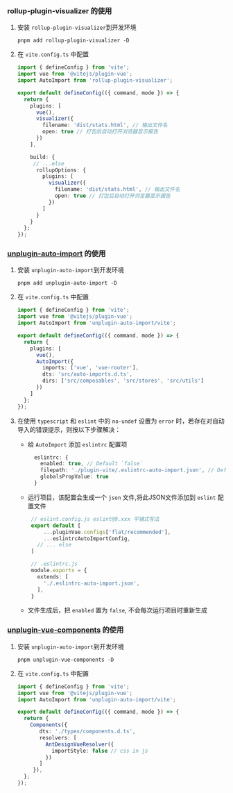 ### rollup-plugin-visualizer 的使用

  1. 安装 `rollup-plugin-visualizer`到开发环境
     ```
     pnpm add rollup-plugin-visualizer -D
     ```
  2. 在 `vite.config.ts` 中配置

     ```ts
     import { defineConfig } from 'vite';
     import vue from '@vitejs/plugin-vue';
     import AutoImport from 'rollup-plugin-visualizer';

     export default defineConfig(({ command, mode }) => {
       return {
         plugins: [
           vue(),
           visualizer({
             filename: 'dist/stats.html', // 输出文件名
             open: true // 打包后自动打开浏览器显示报告
           })
         ],

         build: {
          // ...else
           rollupOptions: {
             plugins: [
               visualizer({
                 filename: 'dist/stats.html', // 输出文件名
                 open: true // 打包后自动打开浏览器显示报告
               })
             ]
           }
         }
       };
     });
     ```

### [unplugin-auto-import]( https://github.com/unplugin/unplugin-auto-import) 的使用

  1. 安装 `unplugin-auto-import`到开发环境
     ```
     pnpm add unplugin-auto-import -D
     ```
  2. 在 `vite.config.ts` 中配置

     ```ts
     import { defineConfig } from 'vite';
     import vue from '@vitejs/plugin-vue';
     import AutoImport from 'unplugin-auto-import/vite';

     export default defineConfig(({ command, mode }) => {
       return {
         plugins: [
           vue(),
           AutoImport({
             imports: ['vue', 'vue-router'],
             dts: 'src/auto-imports.d.ts',
             dirs: ['src/composables', 'src/stores', 'src/utils']
           })
         ]
       };
     });
     ```
  3. 在使用 `typescript` 和 `eslint` 中的 `no-undef` 设置为 `error` 时，若存在对自动导入的错误提示，则按以下步骤解决：
   
     - 给 `AutoImport` 添加 `eslintrc` 配置项
  
        ```ts
          eslintrc: {
            enabled: true, // Default `false`
            filepath: './plugin-vite/.eslintrc-auto-import.json', // Default `./.eslintrc-auto-import.json`
            globalsPropValue: true 
          }
        ```
      - 运行项目，该配置会生成一个 `json` 文件,将此JSON文件添加到 `eslint` 配置文件
         ```ts
          // eslint.config.js eslint@9.xxx 平铺式写法
          export default [
              ...pluginVue.configs['flat/recommended'],
              ...eslintrcAutoImportConfig,
            // ... else
          ]

          // .eslintrc.js
          module.exports = {
            extends: [
              './.eslintrc-auto-import.json',
            ],
          }
         ```
      - 文件生成后，把 `enabled` 置为 `false`, 不会每次运行项目时重新生成

### [unplugin-vue-components](https://github.com/unplugin/unplugin-vue-components) 的使用

 1. 安装 `unplugin-auto-import`到开发环境
     ```
     pnpm unplugin-vue-components -D
     ```
  2. 在 `vite.config.ts` 中配置

     ```ts
     import { defineConfig } from 'vite';
     import vue from '@vitejs/plugin-vue';
     import AutoImport from 'unplugin-auto-import/vite';

     export default defineConfig(({ command, mode }) => {
       return {
         Components({
            dts: './types/components.d.ts',
            resolvers: [
              AntDesignVueResolver({
                importStyle: false // css in js
              })
            ]
          }),
       };
     });
     ```